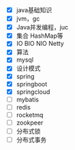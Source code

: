 
- [x] java基础知识
- [x] jvm，gc
- [x] Java并发编程，juc
- [x] 集合 HashMap等 
- [x] IO BIO NIO Netty
- [x] 算法
- [x] mysql
- [x] 设计模式
- [x] spring
- [x] springboot
- [x] springcloud
- [ ] mybatis
- [ ] redis
- [ ] rocketmq
- [ ] zookpeer
- [ ] 分布式锁
- [ ] 分布式事务